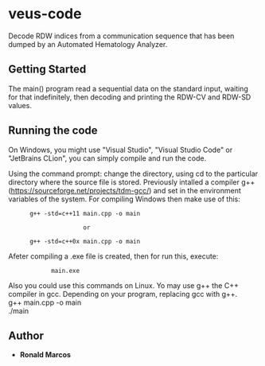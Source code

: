 # veus-code

Decode RDW indices from a communication sequence that has been
dumped by an Automated Hematology Analyzer.

## Getting Started

The main() program read a sequential data on the standard input, waiting for that indefinitely,
then decoding and printing the RDW-CV and RDW-SD values. 
 
## Running the code

On Windows, you might use "Visual Studio", "Visual Studio Code" or "JetBrains CLion",
you can simply compile and run the code.

Using the command prompt: change the directory, using cd to the particular directory where the source file is stored.
Previously intalled a compiler g++(https://sourceforge.net/projects/tdm-gcc/) and set in the environment variables of the system.
For compiling Windows then make use of this:

          g++ -std=c++11 main.cpp -o main

                         or
						 
          g++ -std=c++0x main.cpp -o main
		  
Afeter compiling a .exe file is created, then for run this, execute:

                main.exe		  
		   
Also you could use this commands on Linux. Yo may use g++ the C++ compiler in gcc. 
Depending on your program, replacing gcc with g++.		 
           g++ main.cpp -o main  
		   ./main

## Author

* **Ronald Marcos** 
